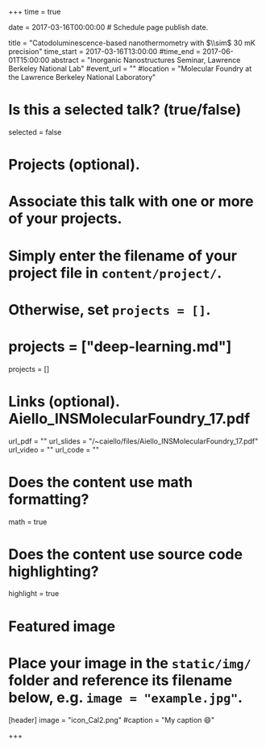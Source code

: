 +++
time = true

date = 2017-03-16T00:00:00  # Schedule page publish date.

title = "Catodoluminescence-based nanothermometry with $\\sim$ 30 mK precision"
time_start = 2017-03-16T13:00:00
#time_end = 2017-06-01T15:00:00
abstract = "Inorganic Nanostructures Seminar, Lawrence Berkeley National Lab"
#event_url = ""
#location = "Molecular Foundry at the Lawrence Berkeley National Laboratory"

# Is this a selected talk? (true/false)
selected = false

# Projects (optional).
#   Associate this talk with one or more of your projects.
#   Simply enter the filename of your project file in `content/project/`.
#   Otherwise, set `projects = []`.
# projects = ["deep-learning.md"]
projects = []

# Links (optional). Aiello_INSMolecularFoundry_17.pdf
url_pdf = ""
url_slides = "/~caiello/files/Aiello_INSMolecularFoundry_17.pdf" 
url_video = ""
url_code = ""

# Does the content use math formatting?
math = true

# Does the content use source code highlighting?
highlight = true

# Featured image
# Place your image in the `static/img/` folder and reference its filename below, e.g. `image = "example.jpg"`.
[header]
image = "icon_Cal2.png"
#caption = "My caption :smile:"

+++


